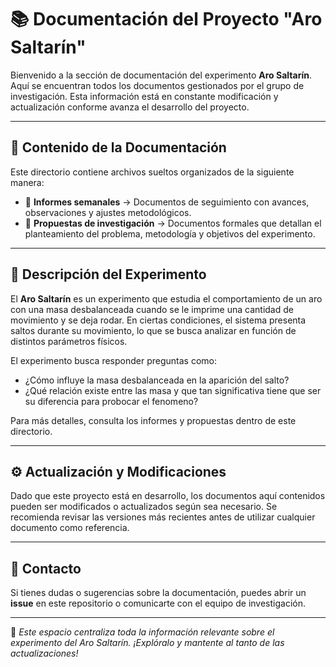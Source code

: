 # 📚 Documentación del Proyecto "Aro Saltarín"

Bienvenido a la sección de documentación del experimento **Aro Saltarín**.  
Aquí se encuentran todos los documentos gestionados por el grupo de investigación. Esta información está en constante modificación y actualización conforme avanza el desarrollo del proyecto.

---

## 📂 **Contenido de la Documentación**
Este directorio contiene archivos sueltos organizados de la siguiente manera:

- 📜 **Informes semanales** → Documentos de seguimiento con avances, observaciones y ajustes metodológicos.
- 📑 **Propuestas de investigación** → Documentos formales que detallan el planteamiento del problema, metodología y objetivos del experimento.

---

## 📖 **Descripción del Experimento**
El **Aro Saltarín** es un experimento que estudia el comportamiento de un aro con una masa desbalanceada cuando se le imprime una cantidad de movimiento y se deja rodar. En ciertas condiciones, el sistema presenta saltos durante su movimiento, lo que se busca analizar en función de distintos parámetros físicos.

El experimento busca responder preguntas como:
- ¿Cómo influye la masa desbalanceada en la aparición del salto?
- ¿Qué relación existe entre las masa y que tan significativa tiene que ser su diferencia para probocar el fenomeno?

Para más detalles, consulta los informes y propuestas dentro de este directorio.

---

## ⚙️ **Actualización y Modificaciones**
Dado que este proyecto está en desarrollo, los documentos aquí contenidos pueden ser modificados o actualizados según sea necesario. Se recomienda revisar las versiones más recientes antes de utilizar cualquier documento como referencia.

---

## 📩 **Contacto**
Si tienes dudas o sugerencias sobre la documentación, puedes abrir un **issue** en este repositorio o comunicarte con el equipo de investigación.  

---

🚀 *Este espacio centraliza toda la información relevante sobre el experimento del Aro Saltarín. ¡Explóralo y mantente al tanto de las actualizaciones!*  

